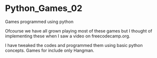 # Python_Games_02
Games programmed using python

Ofcourse we have all grown playing most of these games but I thought of implementing these when I saw a video on freecodecamp.org.

I have tweaked the codes and programmed them using basic python concepts. Games for include only Hangman.   
